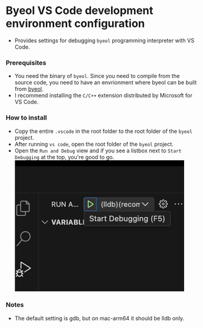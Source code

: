 # Byeol VS Code development environment configuration

* Provides settings for debugging `byeol` programming interpreter with VS Code.

### Prerequisites

* You need the binary of `byeol`. Since you need to compile from the source code,
you need to have an envrionment where byeol can be built from
[byeol](https://github.com/byeolang/byeol).
* I recommend installing the `C/C++` extension distributed by Microsoft for VS Code.

### How to install

* Copy the entire `.vscode` in the root folder to the root folder of the `byeol` project.
* After running `vs code`, open the root folder of the `byeol` project.
* Open the `Run and Debug` view and if you see a listbox next to `Start Debugging` at the top, you're good to go.
![Screenshot](doc/img-configuration-loaded.png)

### Notes
* The default setting is gdb, but on mac-arm64 it should be lldb only.
